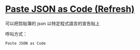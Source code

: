 # [Paste JSON as Code (Refresh)](https://marketplace.visualstudio.com/items?itemName=doggy8088.quicktype-refresh)


可以把剪貼簿的 json 以特定程式語言的宣告貼上

呼叫方式：

```
Paste JSON as Code
```
